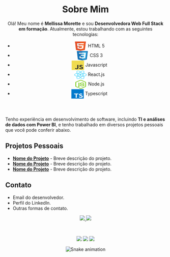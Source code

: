 <header>
    <div>
      <h1>Sobre Mim</h1>
        <p>Olá! Meu nome é <strong>Mellissa Morette</strong> e sou <strong>Desenvolvedora Web Full Stack em formação</strong>. Atualmente, estou trabalhando com as seguintes tecnologias:</p>
        <ul>
          <li><img align="center" alt="Mel-HTML" height="30" width="40" src="https://raw.githubusercontent.com/devicons/devicon/master/icons/html5/html5-original.svg"> HTML 5</li>
          <li><img align="center" alt="Mel-CSS" height="30" width="40" src="https://raw.githubusercontent.com/devicons/devicon/master/icons/css3/css3-original.svg"> CSS 3</li>
          <li><img align="center" alt="Mel-Js" height="30" width="40" src="https://raw.githubusercontent.com/devicons/devicon/master/icons/javascript/javascript-original.svg"> Javascript</li>
          <li><img align="center" alt="Mel-React" height="30" width="40" src="https://raw.githubusercontent.com/devicons/devicon/master/icons/react/react-original.svg"> React.js</li>
          <li><img align="center" alt="Mel-Node" height="30" width="40" src="https://raw.githubusercontent.com/devicons/devicon/master/icons/nodejs/nodejs-original.svg"> Node.js</li>
          <li><img align="center" alt="Mel-Ts" height="30" width="40" src="https://raw.githubusercontent.com/devicons/devicon/master/icons/typescript/typescript-original.svg"> Typescript</li>
        </ul>
    </div>
</header>
<main>
         <p>Tenho experiência em desenvolvimento de software, incluindo <strong>TI e análises de dados com Power BI</strong>, e tenho trabalhado em diversos projetos pessoais que você pode conferir abaixo.</p>
    <h2>Projetos Pessoais</h2>
    <ul>
      <li><a href="[link para o projeto]"><strong>Nome do Projeto</strong></a> - Breve descrição do projeto.</li>
      <li><a href="[link para o projeto]"><strong>Nome do Projeto</strong></a> - Breve descrição do projeto.</li>
      <li><a href="[link para o projeto]"><strong>Nome do Projeto</strong></a> - Breve descrição do projeto.</li>
    </ul>
    <h2>Contato</h2>
    <ul>
      <li>Email do desenvolvedor.</li>
      <li>Perfil do LinkedIn.</li>
      <li>Outras formas de contato.</li>
    </ul>
</main>

<div align="center">
  <a href="https://github.com/MelMorette">
  <img height="180em" src="https://github-readme-stats.vercel.app/api?username=MelMorette&show_icons=true&theme=onedark&include_all_commits=true&count_private=true"/>
  <img height="180em" src="https://github-readme-stats.vercel.app/api/top-langs/?username=MelMorette&layout=compact&langs_count=7&theme=onedark"/>
</div>
<div style="display: inline_block" align="center"><br>
  
  
  
  
  
  
</div>
  
  ##
 
<div align="center"> 
  <a href="https://instagram.com/mellissa_morette" target="_blank"><img src="https://img.shields.io/badge/-Instagram-%23E4405F?style=for-the-badge&logo=instagram&logoColor=white" target="_blank"></a>
  <a href = "mailto:contatomellissamorette@gmail.com"><img src="https://img.shields.io/badge/-Gmail-%23333?style=for-the-badge&logo=gmail&logoColor=white" target="_blank"></a>
  <a href="https://www.linkedin.com/in/mellissa-morette/" target="_blank"><img src="https://img.shields.io/badge/-LinkedIn-%230077B5?style=for-the-badge&logo=linkedin&logoColor=white" target="_blank"></a> 
 
  ![Snake animation](https://github.com/MelMorette/rafaballerini/blob/output/github-contribution-grid-snake.svg)
 
</div>
